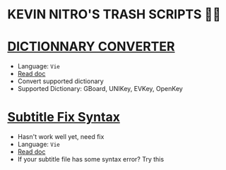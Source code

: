 # KEVIN NITRO'S TRASH SCRIPTS 🤢🤮

# [DICTIONNARY CONVERTER](scripts/Dictionary%20Converter/Dictionary%20Converter.py)

- Language: `Vie`
- [Read doc](docs/Dictionary%20Converter.md)
- Convert supported dictionary
- Supported Dictionary: GBoard, UNIKey, EVKey, OpenKey

# [Subtitle Fix Syntax](scripts/Subtitle%20Fix%20Syntax/Subtitle%20Fix%20Syntax.py)

- Hasn't work well yet, need fix
- Language: `Vie`
- [Read doc](docs/Subtitle%20Fix%20Syntax.md)
- If your subtitle file has some syntax error? Try this
